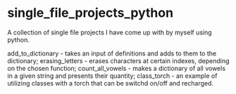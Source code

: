 # single_file_projects_python

A collection of single file projects I have come up with by myself using python. 

add_to_dictionary - takes an input of definitions and adds to them to the dictionary;
erasing_letters - erases characters at certain indexes, depending on the chosen function;
count_all_vowels - makes a dictionary of all vowels in a given string and presents their quantity;
class_torch - an example of utilizing classes with a torch that can be switchd on/off and recharged.

